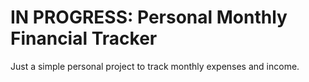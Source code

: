 # IN PROGRESS: Personal Monthly Financial Tracker

Just a simple personal project to track monthly expenses and income.

